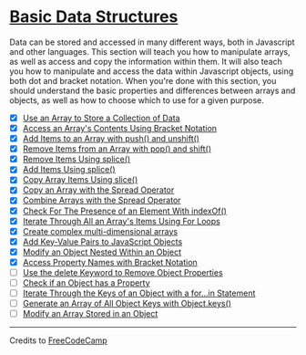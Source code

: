 # [Basic Data Structures](https://learn.freecodecamp.org/javascript-algorithms-and-data-structures/basic-data-structures)

Data can be stored and accessed in many different ways, both in Javascript and other languages. This section will teach you how to manipulate arrays, as well as access and copy the information within them. It will also teach you how to manipulate and access the data within Javascript objects, using both dot and bracket notation. When you're done with this section, you should understand the basic properties and differences between arrays and objects, as well as how to choose which to use for a given purpose.

- [x] [Use an Array to Store a Collection of Data](01-use-an-array-to-store-a-collection-of-data.js)
- [x] [Access an Array's Contents Using Bracket Notation](02-access-an-arrays-contents-using-bracket-notation.js)
- [x] [Add Items to an Array with push() and unshift()](03-add-items-to-an-array-with-push-and-unshift.js)
- [x] [Remove Items from an Array with pop() and shift()](04-remove-items-from-an-array-with-pop-and-shift.js)
- [x] [Remove Items Using splice()](05-remove-items-using-splice.js)
- [x] [Add Items Using splice()](06-add-items-using-splice.js)
- [x] [Copy Array Items Using slice()](07-copy-array-items-using-slice.js)
- [x] [Copy an Array with the Spread Operator](08-copy-an-array-with-the-spread-operator.js)
- [x] [Combine Arrays with the Spread Operator](09-combine-arrays-with-the-spread-operator.js)
- [x] [Check For The Presence of an Element With indexOf()](10-check-for-the-presence-of-an-element-with-indexof.js)
- [x] [Iterate Through All an Array's Items Using For Loops](11-iterate-through-all-an-arrays-items-using-for-loops.js)
- [x] [Create complex multi-dimensional arrays](12-create-complex-multi-dimensional-arrays.js)
- [x] [Add Key-Value Pairs to JavaScript Objects](13-add-key-value-pairs-to-javascript-objects.js)
- [x] [Modify an Object Nested Within an Object](14-modify-an-object-nested-within-an-object.js)
- [x] [Access Property Names with Bracket Notation](15-access-property-names-with-bracket-notation.js)
- [ ] [Use the delete Keyword to Remove Object Properties](16-use-the-delete-keyword-to-remove-object-properties.js)
- [ ] [Check if an Object has a Property](17-check-if-an-object-has-a-property.js)
- [ ] [Iterate Through the Keys of an Object with a for...in Statement](18--iterate-through-the-keys-of-an-object-with-a-for---in-statement.js)
- [ ] [Generate an Array of All Object Keys with Object.keys()](19-generate-an-array-of-all-object-keys-with-object-keys.js)
- [ ] [Modify an Array Stored in an Object](20-modify-an-array-stored-in-an-object.js)

---

Credits to [FreeCodeCamp](https://www.freecodecamp.org/)